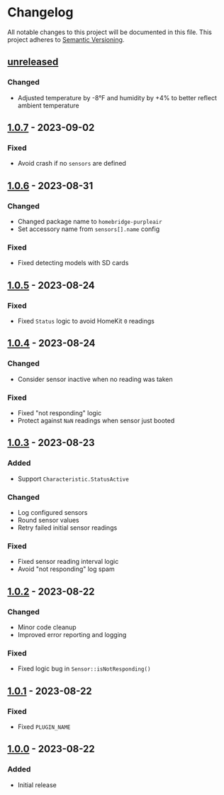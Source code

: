 # Changelog

All notable changes to this project will be documented in this file.
This project adheres to [Semantic Versioning](https://semver.org/spec/v2.0.0.html).

## [unreleased]
### Changed
- Adjusted temperature by -8°F and humidity by +4% to better reflect ambient temperature

## [1.0.7] - 2023-09-02
### Fixed
- Avoid crash if no `sensors` are defined

## [1.0.6] - 2023-08-31
### Changed
- Changed package name to `homebridge-purpleair`
- Set accessory name from `sensors[].name` config

### Fixed
- Fixed detecting models with SD cards

## [1.0.5] - 2023-08-24
### Fixed
- Fixed `Status` logic to avoid HomeKit `0` readings

## [1.0.4] - 2023-08-24
### Changed
- Consider sensor inactive when no reading was taken

### Fixed
- Fixed "not responding" logic
- Protect against `NaN` readings when sensor just booted

## [1.0.3] - 2023-08-23
### Added
- Support `Characteristic.StatusActive`

### Changed
- Log configured sensors
- Round sensor values
- Retry failed initial sensor readings

### Fixed
- Fixed sensor reading interval logic
- Avoid "not responding" log spam

## [1.0.2] - 2023-08-22
### Changed
- Minor code cleanup
- Improved error reporting and logging

### Fixed
- Fixed logic bug in `Sensor::isNotResponding()`

## [1.0.1] - 2023-08-22
### Fixed
- Fixed `PLUGIN_NAME`

## [1.0.0] - 2023-08-22
### Added
- Initial release

[unreleased]: https://github.com/tillkruss/homebridge-purpleair/compare/v1.0.7...HEAD
[1.0.7]: https://github.com/tillkruss/homebridge-purpleair/compare/v1.0.6...v1.0.7
[1.0.6]: https://github.com/tillkruss/homebridge-purpleair/compare/v1.0.5...v1.0.6
[1.0.5]: https://github.com/tillkruss/homebridge-purpleair/compare/v1.0.4...v1.0.5
[1.0.4]: https://github.com/tillkruss/homebridge-purpleair/compare/v1.0.3...v1.0.4
[1.0.3]: https://github.com/tillkruss/homebridge-purpleair/compare/v1.0.2...v1.0.3
[1.0.2]: https://github.com/tillkruss/homebridge-purpleair/compare/v1.0.1...v1.0.2
[1.0.1]: https://github.com/tillkruss/homebridge-purpleair/compare/v1.0.0...v1.0.1
[1.0.0]: https://github.com/tillkruss/homebridge-purpleair/releases/tag/v1.0.0
